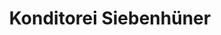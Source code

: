 ---
title: "Konditorei Siebenhüner"
url: /allstedt-ot-poelsfeld/konditorei-siebenhuener/
shop: Konditorei
---